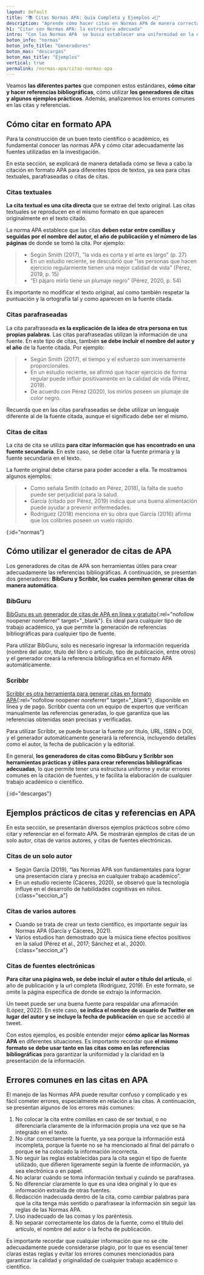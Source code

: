 ```yaml
---
layout: default
title: "📚 Citas Normas APA: Guía Completa y Ejemplos ✔️📝"
description: "Aprende cómo hacer citas en Normas APA de manera correcta y precisa. 📖 Aprende las pautas y accede a ejemplos para citar tus fuentes en trabajos académicos."
h1: "Citar con Normas APA: la estructura adecuada"
intro: "Con las Normas APA  se busca establecer una uniformidad en la estructura y una adecuada citación de las fuentes utilizadas, lo que es fundamental para el otorgamiento de crédito académico."
boton_info: "normas"
boton_info_title: "Generadores"
boton_mas: "descargas"
boton_mas_title: "Ejemplos"
vertical: true
permalink: /normas-apa/citas-normas-apa
---
```

Veamos **las diferentes partes** que componen estos estándares, **cómo citar y hacer referencias bibliográficas**, cómo utilizar **los generadores de citas y algunos ejemplos prácticos**. Además, analizaremos los errores comunes en las citas y referencias.

## Cómo citar en formato APA

Para la construcción de un buen texto científico o académico, es fundamental conocer las normas APA y cómo citar adecuadamente las fuentes utilizadas en la investigación.

En esta sección, se explicará de manera detallada cómo se lleva a cabo la citación en formato APA para diferentes tipos de textos, ya sea para citas textuales, parafraseadas o citas de citas.

### Citas textuales

**La cita textual es una cita directa** que se extrae del texto original. Las citas textuales se reproducen en el mismo formato en que aparecen originalmente en el texto citado.

La norma APA establece que las citas **deben estar entre comillas y seguidas por el nombre del autor, el año de publicación y el número de las páginas** de donde se tomó la cita. Por ejemplo:

>* Según Smith (2017), "la vida es corta y el arte es largo" (p. 27)
>* En un estudio reciente, se descubrió que "las personas que hacen ejercicio regularmente tienen una mejor calidad de vida" (Pérez, 2019, p. 15)
>* “El pájaro mirlo tiene un plumaje negro” (Pérez, 2020, p. 54)

Es importante no modificar el texto original, así como también respetar la puntuación y la ortografía tal y como aparecen en la fuente citada.

### Citas parafraseadas

La cita parafraseada **es la explicación de la idea de otra persona en tus propias palabras**. Las citas parafraseadas utilizan la información de una fuente. En este tipo de citas, también **se debe incluir el nombre del autor y el año** de la fuente citada. Por ejemplo:

>* Según Smith (2017), el tiempo y el esfuerzo son inversamente proporcionales.
>* En un estudio reciente, se afirmó que hacer ejercicio de forma regular puede influir positivamente en la calidad de vida (Pérez, 2019).
>* De acuerdo con Pérez (2020), los mirlos poseen un plumaje de color negro.

Recuerda que en las citas parafraseadas se debe utilizar un lenguaje diferente al de la fuente citada, aunque el significado debe ser el mismo.

### Citas de citas

La cita de cita se utiliza **para citar información que has encontrado en una fuente secundaria**. En este caso, se debe citar la fuente primaria y la fuente secundaria en el texto.

La fuente original debe citarse para poder acceder a ella. Te mostramos algunos ejemplos:

>* Como señala Smith (citado en Pérez, 2018), la falta de sueño puede ser perjudicial para la salud.
>* García (citado por Pérez, 2019) indica que una buena alimentación puede ayudar a prevenir enfermedades.
>* Rodríguez (2018) menciona en su obra que García (2016) afirma que los colibríes poseen un vuelo rápido.
<!-- Anclaje para que la barra fijada no cubra el siguiente subtítulo -->
{:id="normas"}

## Cómo utilizar el generador de citas de APA

Los generadores de citas de APA son herramientas útiles para crear adecuadamente las referencias bibliográficas. A continuación, se presentan dos generadores: **BibGuru y Scribbr, los cuales permiten generar citas de manera automática**.

### BibGuru

[BibGuru es un generador de citas de APA en línea y gratuito](https://www.bibguru.com/es/){:rel="nofollow noopener noreferrer" target="_blank"}. Es ideal para cualquier tipo de trabajo académico, ya que permite la generación de referencias bibliográficas para cualquier tipo de fuente.

Para utilizar BibGuru, solo es necesario ingresar la información requerida (nombre del autor, título del libro o artículo, tipo de publicación, entre otros) y el generador creará la referencia bibliográfica en el formato APA automáticamente.

### Scribbr

[Scribbr es otra herramienta para generar citas en formato APA](https://www.scribbr.com/){:rel="nofollow noopener noreferrer" target="_blank"}, disponible en línea y de pago. Scribbr cuenta con un equipo de expertos que verifican manualmente las referencias generadas, lo que garantiza que las referencias obtenidas sean precisas y verificadas.

Para utilizar Scribbr, se puede buscar la fuente por título, URL, ISBN o DOI, y el generador automáticamente generará la referencia, incluyendo detalles como el autor, la fecha de publicación y la editorial.

En general, **los generadores de citas como BibGuru y Scribbr son herramientas prácticas y útiles para crear referencias bibliográficas adecuadas**, lo que permite tener una estructura uniforme y evitar errores comunes en la citación de fuentes, y te facilita la elaboración de cualquier trabajo académico o científico.
<!-- Anclaje para que la barra fijada no cubra el siguiente subtítulo -->
{:id="descargas"}

## Ejemplos prácticos de citas y referencias en APA

En esta sección, se presentarán diversos ejemplos prácticos sobre cómo citar y referenciar en el formato APA. Se mostrarán ejemplos de citas de un solo autor, citas de varios autores, y citas de fuentes electrónicas.

### Citas de un solo autor

* Según García (2019), “las Normas APA son fundamentales para lograr una presentación clara y precisa en cualquier trabajo académico”.
* En un estudio reciente (Cáceres, 2020), se observó que la tecnología influye en el desarrollo de habilidades cognitivas en niños.
{:class="seccion_a"}

### Citas de varios autores

* Cuando se trata de crear un texto científico, es importante seguir las Normas APA (García y Cáceres, 2021).
* Varios estudios han demostrado que la música tiene efectos positivos en la salud (Pérez et al., 2017; Sánchez et al., 2020).
{:class="seccion_a"}

### Citas de fuentes electrónicas

**Para citar una página web, se debe incluir el autor o título del artículo**, el año de publicación y la url completa (Rodríguez, 2019). En este formato, se omite la página específica de donde se extrajo la información.

Un tweet puede ser una buena fuente para respaldar una afirmación (López, 2022). En este caso, **se indica el nombre de usuario de Twitter en lugar del autor y se incluye la fecha de publicación** en que se accedió al tweet.

Con estos ejemplos, es posible entender mejor **cómo aplicar las Normas APA** en diferentes situaciones. Es importante recordar que **el mismo formato se debe usar tanto en las citas como en las referencias bibliográficas** para garantizar la uniformidad y la claridad en la presentación de la información.

## Errores comunes en las citas en APA

El manejo de las Normas APA puede resultar confuso y complicado y es fácil cometer errores, especialmente en relación a las citas. A continuación, se presentan algunos de los errores más comunes:

1. No colocar la cita entre comillas en caso de ser textual, o no diferenciarla claramente de la información propia una vez que se ha integrado en el texto.
2. No citar correctamente la fuente, ya sea porque la información está incompleta, porque la fuente no se ha mencionado al final del párrafo o porque se ha colocado la información incorrecta.
3. No seguir las reglas establecidas para la cita según el tipo de fuente utilizado, que difieren ligeramente según la fuente de información, ya sea electrónica o en papel.
4. No aclarar cuándo se toma información textual y cuándo se parafrasea.
5. No diferenciar claramente lo que es una idea original y lo que es información extraída de otras fuentes.
6. Redacción inadecuada dentro de la cita, como cambiar palabras para que la cita tenga más sentido o parafrasear la información sin seguir las reglas de las Normas APA.
7. Uso inadecuado de las comas y los paréntesis.
8. No separar correctamente los datos de la fuente, como el título del artículo, el nombre del autor o la fecha de publicación.

Es importante recordar que cualquier información que no se cite adecuadamente puede considerarse plagio, por lo que es esencial tener claras estas reglas y evitar los errores comunes mencionados para garantizar la calidad y originalidad de cualquier trabajo académico o científico.
